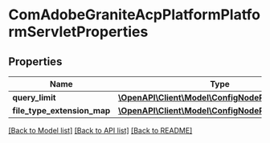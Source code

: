 # ComAdobeGraniteAcpPlatformPlatformServletProperties

## Properties
Name | Type | Description | Notes
------------ | ------------- | ------------- | -------------
**query_limit** | [**\OpenAPI\Client\Model\ConfigNodePropertyInteger**](ConfigNodePropertyInteger.md) |  | [optional] 
**file_type_extension_map** | [**\OpenAPI\Client\Model\ConfigNodePropertyArray**](ConfigNodePropertyArray.md) |  | [optional] 

[[Back to Model list]](../README.md#documentation-for-models) [[Back to API list]](../README.md#documentation-for-api-endpoints) [[Back to README]](../README.md)


